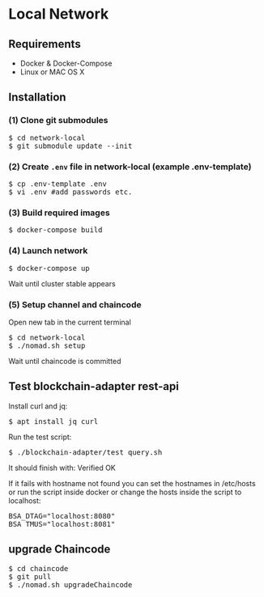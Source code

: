 # Local Network

## Requirements

* Docker & Docker-Compose
* Linux or MAC OS X

## Installation

### (1) Clone git submodules

<pre>
$ cd network-local
$ git submodule update --init
</pre>

### (2) Create ``.env`` file in network-local (example .env-template)

<pre>
$ cp .env-template .env
$ vi .env #add passwords etc.
</pre>

### (3) Build required images

<pre>
$ docker-compose build
</pre>

### (4) Launch network

<pre>
$ docker-compose up
</pre>

Wait until cluster stable appears

### (5) Setup channel and chaincode

Open new tab in the current terminal

<pre>
$ cd network-local
$ ./nomad.sh setup
</pre>

Wait until chaincode is committed

## Test blockchain-adapter rest-api

Install curl and jq:
<pre>
$ apt install jq curl
</pre>

Run the test script:
<pre>
$ ./blockchain-adapter/test_query.sh
</pre>

It should finish with:  Verified OK

If it fails with hostname not found you can set the hostnames in /etc/hosts or run the script inside docker or change the hosts inside the script to localhost:
<pre>
BSA_DTAG="localhost:8080"
BSA_TMUS="localhost:8081"
</pre>

## upgrade Chaincode

<pre>
$ cd chaincode
$ git pull
$ ./nomad.sh upgradeChaincode
</pre>
